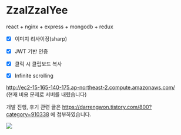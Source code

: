 # ZzalZzalYee


react + nginx + express + mongodb + redux 

- [x] 이미지 리사이징(sharp)
- [x] JWT 기반 인증
- [x] 클릭 시 클립보드 복사
- [x] Infinite scrolling


http://ec2-15-165-140-175.ap-northeast-2.compute.amazonaws.com/  
(현재 비용 문제로 서버를 내렸습니다)  

개발 진행, 후기 관련 글은 https://darrengwon.tistory.com/800?category=910338 에 첨부하였습니다.

<div>
  <img src="https://img1.daumcdn.net/thumb/R1280x0/?scode=mtistory2&fname=https%3A%2F%2Fblog.kakaocdn.net%2Fdn%2Fb0l2AX%2FbtqFOYbBh5t%2FSuIJ98U2mME5sLvFTXQllk%2Fimg.gif">
</div>
